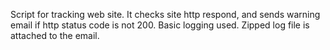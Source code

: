 Script for tracking web site. 
It checks site http respond, and sends warning email if http status code is not 200.
Basic logging used. Zipped log file is attached to the email.
